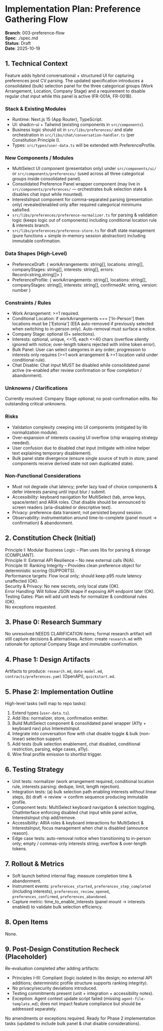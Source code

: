 # Implementation Plan: Preference Gathering Flow

**Branch**: 003-preference-flow  
**Spec**: ./spec.md  
**Status**: Draft  
**Date**: 2025-10-19

## 1. Technical Context
Feature adds hybrid conversational + structured UI for capturing preferences post CV parsing. The updated specification introduces a consolidated (bulk) selection panel for the three categorical groups (Work Arrangement, Location, Company Stage) and a requirement to disable regular chat input while this panel is active (FR-001A, FR-001B).

### Stack & Existing Modules
- Runtime: Next.js 15 (App Router), TypeScript.
- UI: shadcn-ui + Tailwind (existing components in `src/components`).
- Business logic should sit in `src/libs/preferences/` and state orchestration in `src/libs/chat/conversation-handler.ts` (per Constitution Principle I).
- Types: `src/types/user-data.ts` will be extended with PreferenceProfile.

### New Components / Modules
- MultiSelect UI component (presentation only) under `src/components/ui/` or `src/components/preferences/` (used across all three categorical groups inside consolidated panel).
- Consolidated Preference Panel wrapper component (may live in `src/components/preferences/` — orchestrates bulk selection state & disables chat input while mounted).
- InterestsInput component for comma-separated parsing (presentation only) revealed/enabled only after required categorical minimums satisfied.
- `src/libs/preferences/preference-normalizer.ts` for parsing & validation logic (keeps logic out of components) including conditional location rule & interests branch.
- `src/libs/preferences/preference-store.ts` for draft state management (pure functions + simple in-memory session abstraction) including immutable confirmation.

### Data Shapes (High-Level)
- PreferenceDraft: { workArrangements: string[], locations: string[], companyStages: string[], interests: string[], errors: Record<string,string[]> }
- PreferenceProfile: { workArrangements: string[], locations: string[], companyStages: string[], interests: string[], confirmedAt: string, version: number }

### Constraints / Rules
- Work Arrangement: >=1 required.
- Conditional Location: if workArrangements === ['In-Person'] then locations must be ['Estonia'] (EEA auto-removed if previously selected when switching to in-person only). Auto-removal must surface a notice.
- Company Stage: optional (0+ selections).
- Interests: optional, unique, <=15, each <=40 chars (overflow silently ignored with notice; over-length tokens rejected with inline token error).
- Bulk Panel: User can select categories in any order; progression to interests only requires (>=1 work arrangement & >=1 location valid under conditional rule).
- Chat Disable: Chat input MUST be disabled while consolidated panel active (re-enabled after review confirmation or flow completion / abandonment).

### Unknowns / Clarifications
Currently resolved: Company Stage optional; no post-confirmation edits. No outstanding critical unknowns.

### Risks
- Validation complexity creeping into UI components (mitigated by lib normalization module).
- Over-expansion of interests causing UI overflow (chip wrapping strategy needed).
- User confusion due to disabled chat input (mitigate with inline helper text explaining temporary disablement).
- Bulk panel state divergence (ensure single source of truth in store; panel components receive derived state not own duplicated state).

### Non-Functional Considerations
- Must not degrade chat latency; prefer lazy load of choice components & defer interests parsing until input blur / submit.
- Accessibility: keyboard navigation for MultiSelect (tab, arrow keys, space/enter) and ARIA roles. Chat disable should be announced to screen readers (aria-disabled or descriptive text).
- Privacy: preference data transient; not persisted beyond session.
- Observability: instrumentation around time-to-complete (panel mount -> confirmation) & abandonment.

## 2. Constitution Check (Initial)
Principle I: Modular Business Logic – Plan uses libs for parsing & storage (COMPLIANT).  
Principle II: External API Resilience – No new external calls (N/A).  
Principle III: Ranking Integrity – Provides clean preference object for deterministic scoring (SUPPORTS).  
Performance targets: Flow local only; should keep p95 route latency unaffected (OK).  
Security & Privacy: No new secrets, only local state (OK).  
Error Handling: Will follow JSON shape if exposing API endpoint later (OK).  
Testing Gates: Plan will add unit tests for normalizer & conditional rules (OK).  
No exceptions requested.

## 3. Phase 0: Research Summary
No unresolved NEEDS CLARIFICATION items; formal research artifact will still capture decisions & alternatives. Action: create `research.md` with rationale for optional Company Stage and immutable confirmation.

## 4. Phase 1: Design Artifacts
Artifacts to produce: `research.md`, `data-model.md`, `contracts/preferences.yaml` (OpenAPI), `quickstart.md`.

## 5. Phase 2: Implementation Outline
High-level tasks (will map to repo tasks):
1. Extend types (`user-data.ts`).
2. Add libs: normalizer, store, confirmation emitter.
3. Build MultiSelect component & consolidated panel wrapper (A11y + keyboard nav) plus InterestsInput.
4. Integrate into conversation flow with chat disable toggle & bulk (non-linear) selection support.
5. Add tests (bulk selection enablement, chat disabled, conditional restriction, parsing, edge cases, a11y).
6. Wire final profile emission to shortlist trigger.

## 6. Testing Strategy
- Unit tests: normalizer (work arrangement required, conditional location rule, interests parsing: dedupe, limit, length rejection).
- Integration tests: (a) bulk selection path enabling interests without linear steps, (b) draft -> review -> confirm sequence producing immutable profile.
- Component tests: MultiSelect keyboard navigation & selection toggling, ChatInterface enforcing disabled chat input while panel active, InterestsInput chip add/remove.
- Accessibility: ARIA roles & keyboard interactions for MultiSelect & InterestsInput, focus management when chat is disabled (announce reason).
- Edge case tests: auto-removal notice when transitioning to in-person only; empty / commas-only interests string; overflow & over-length tokens.

## 7. Rollout & Metrics
- Soft launch behind internal flag; measure completion time & abandonment.
- Instrument events: `preferences_started`, `preferences_step_completed` (including interests), `preferences_review_opened`, `preferences_confirmed`, `preferences_abandoned`.
- Capture metric: time_to_enable_interests (panel mount -> interests enabled) to validate bulk selection efficiency.

## 8. Open Items
None.

## 9. Post-Design Constitution Recheck (Placeholder)
Re-evaluation completed after adding artifacts:
- Principles I–III: Compliant (logic isolated in libs design; no external API additions; deterministic profile structure supports ranking integrity).
- No privacy/security deviations introduced.
- Testing commitments present (unit + integration + accessibility notes).
- Exception: Agent context update script failed (missing `agent-file-template.md`); does not impact feature compliance but should be addressed separately.

No amendments or exceptions required. Ready for Phase 2 implementation tasks (updated to include bulk panel & chat disable considerations).
